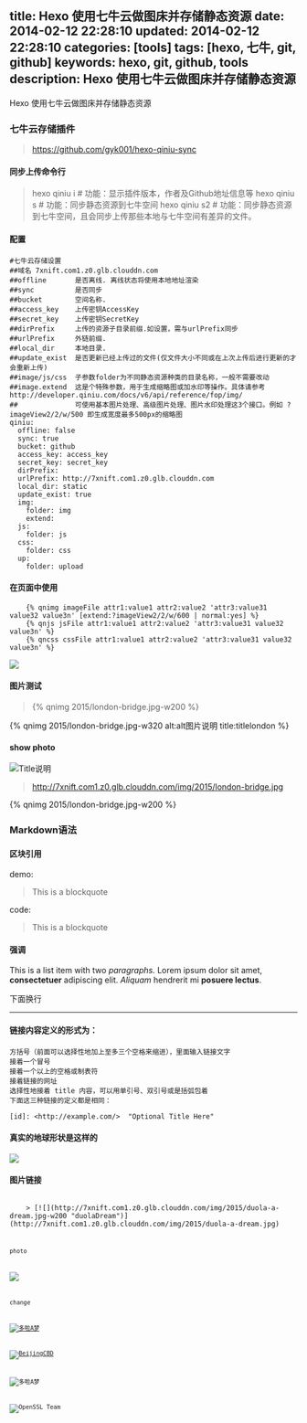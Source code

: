 title: Hexo 使用七牛云做图床并存储静态资源
date: 2014-02-12 22:28:10
updated: 2014-02-12 22:28:10
categories: [tools]
tags: [hexo, 七牛, git, github]
keywords: hexo, git, github, tools
description:  Hexo 使用七牛云做图床并存储静态资源
---


Hexo 使用七牛云做图床并存储静态资源

<!-- more-->



### 七牛云存储插件

> https://github.com/gyk001/hexo-qiniu-sync


#### 同步上传命令行

> hexo qiniu i # 功能：显示插件版本，作者及Github地址信息等
> hexo qiniu s # 功能：同步静态资源到七牛空间
> hexo qiniu s2 # 功能：同步静态资源到七牛空间，且会同步上传那些本地与七牛空间有差异的文件。


#### 配置


```
#七牛云存储设置
##域名 7xnift.com1.z0.glb.clouddn.com
##offline       是否离线. 离线状态将使用本地地址渲染
##sync          是否同步
##bucket        空间名称.
##access_key    上传密钥AccessKey
##secret_key    上传密钥SecretKey
##dirPrefix     上传的资源子目录前缀.如设置，需与urlPrefix同步
##urlPrefix     外链前缀.
##local_dir     本地目录.
##update_exist  是否更新已经上传过的文件(仅文件大小不同或在上次上传后进行更新的才会重新上传)
##image/js/css  子参数folder为不同静态资源种类的目录名称，一般不需要改动
##image.extend  这是个特殊参数，用于生成缩略图或加水印等操作。具体请参考http://developer.qiniu.com/docs/v6/api/reference/fop/img/
##              可使用基本图片处理、高级图片处理、图片水印处理这3个接口。例如 ?imageView2/2/w/500 即生成宽度最多500px的缩略图
qiniu:
  offline: false
  sync: true
  bucket: github
  access_key: access_key
  secret_key: secret_key
  dirPrefix:
  urlPrefix: http://7xnift.com1.z0.glb.clouddn.com
  local_dir: static
  update_exist: true
  img:
    folder: img
    extend:
  js:
    folder: js
  css:
    folder: css
  up:
  	folder: upload

```


#### 在页面中使用

```
	{% qnimg imageFile attr1:value1 attr2:value2 'attr3:value31 value32 value3n' [extend:?imageView2/2/w/600 | normal:yes] %}
	{% qnjs jsFile attr1:value1 attr2:value2 'attr3:value31 value32 value3n' %}
	{% qncss cssFile attr1:value1 attr2:value2 'attr3:value31 value32 value3n' %}
```

![](http://7xnift.com1.z0.glb.clouddn.com/img/2015/london-bridge.jpg-w320)


#### 图片测试

> {% qnimg 2015/london-bridge.jpg-w200 %}

{% qnimg 2015/london-bridge.jpg-w320  alt:alt图片说明 title:titlelondon %}



#### show photo 

![Title说明](http://7xnift.com1.z0.glb.clouddn.com/img/2015/london-bridge.jpg-w200 "Alt说明")



> http://7xnift.com1.z0.glb.clouddn.com/img/2015/london-bridge.jpg



{% qnimg 2015/london-bridge.jpg-w200 %}







### Markdown语法



#### 区块引用

demo:

> This is a blockquote

code:

  > This is a blockquote



#### 强调

This is a list item with two _paragraphs._ Lorem ipsum dolor
    sit amet, __consectetuer__ adipiscing elit. *Aliquam* hendrerit
    mi **posuere lectus**.

下面换行

-------------------------------

#### 链接内容定义的形式为：
```
方括号（前面可以选择性地加上至多三个空格来缩进），里面输入链接文字
接着一个冒号
接着一个以上的空格或制表符
接着链接的网址
选择性地接着 title 内容，可以用单引号、双引号或是括弧包着
下面这三种链接的定义都是相同：

[id]: <http://example.com/>  "Optional Title Here"

```


#### 真实的地球形状是这样的

![](http://7xnift.com1.z0.glb.clouddn.com/img/2015/earth-round.gif)


#### 图片链接

  <code>
    > [![](http://7xnift.com1.z0.glb.clouddn.com/img/2015/duola-a-dream.jpg-w200 "duolaDream")](http://7xnift.com1.z0.glb.clouddn.com/img/2015/duola-a-dream.jpg)
  <code>

photo

![](http://7xnift.com1.z0.glb.clouddn.com/img/2015/duola-a-dream.jpg-w200)

change

[![多啦A梦](http://7xnift.com1.z0.glb.clouddn.com/img/2015/duola-a-dream.jpg-w200)](http://7xnift.com1.z0.glb.clouddn.com/img/2015/duola-a-dream.jpg-w400)




[![BeijingCBD](http://7xnift.com1.z0.glb.clouddn.com/img/2015/beijing-cbd.jpg "北京CBD夜景")](http://7xnift.com1.z0.glb.clouddn.com/img/2015/beijing-cbd.jpg)




![多啦A梦](http://7xnift.com1.z0.glb.clouddn.com/img/2015/duola-a-dream.jpg-w280)

![OpenSSL Team](http://7xnift.com1.z0.glb.clouddn.com/img/2015/openssl.jpg-w320)

